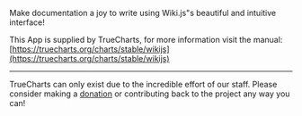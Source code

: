 Make documentation a joy to write using Wiki.js"s beautiful and intuitive interface!

This App is supplied by TrueCharts, for more information visit the manual: [https://truecharts.org/charts/stable/wikijs](https://truecharts.org/charts/stable/wikijs)

---

TrueCharts can only exist due to the incredible effort of our staff.
Please consider making a [donation](https://truecharts.org/sponsor) or contributing back to the project any way you can!
